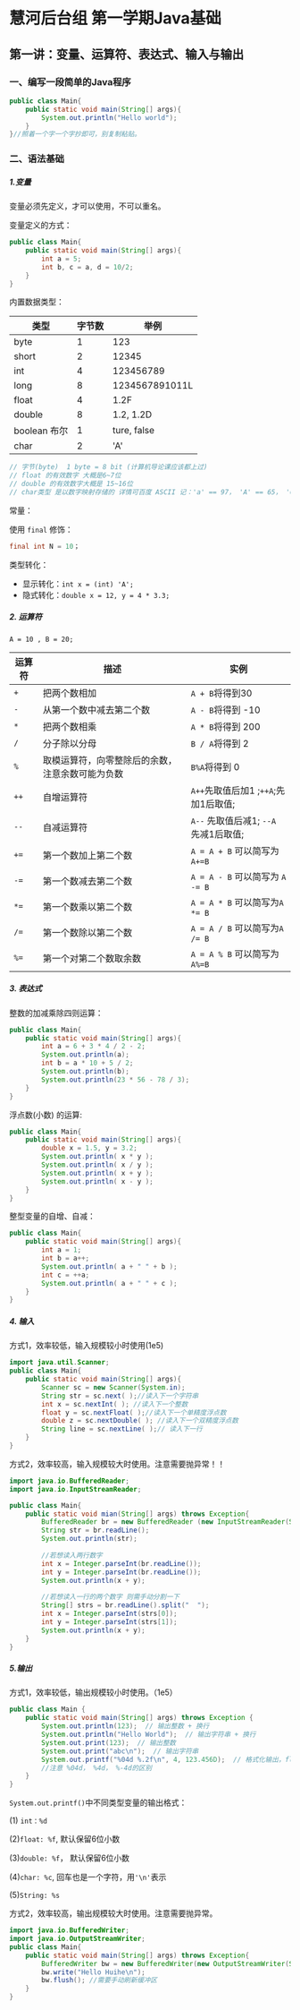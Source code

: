 # 慧河后台组 第一学期Java基础

## 第一讲：变量、运算符、表达式、输入与输出

### 一、编写一段简单的Java程序

```java
public class Main{
    public static void main(String[] args){
        System.out.println("Hello world");
    }
}//照着一个字一个字抄即可，别复制粘贴。
```

### 二、语法基础

##### 1.变量

变量必须先定义，才可以使用，不可以重名。

变量定义的方式：

```java
public class Main{
    public static void main(String[] args){
        int a = 5;
        int b, c = a, d = 10/2;
    }
}
```

内置数据类型：

| 类型         | 字节数 | 举例           |
| ------------ | ------ | -------------- |
| byte         | 1      | 123            |
| short        | 2      | 12345          |
| int          | 4      | 123456789      |
| long         | 8      | 1234567891011L |
| float        | 4      | 1.2F           |
| double       | 8      | 1.2, 1.2D      |
| boolean 布尔 | 1      | ture, false    |
| char         | 2      | 'A'            |

```java
// 字节(byte)  1 byte = 8 bit (计算机导论课应该都上过)
// float 的有效数字 大概是6~7位
// double 的有效数字大概是 15~16位
// char类型 是以数字映射存储的 详情可百度 ASCII 记：'a' == 97， 'A' == 65， '0' == 48；
```

常量：

使用 `final` 修饰：

```Java
final int N = 10；
```

类型转化：

- 显示转化：`int x = (int) 'A';`
- 隐式转化：`double x = 12, y = 4 * 3.3;`

##### 2. 运算符

`A = 10 , B = 20;`

| 运算符 | 描述                                             | 实例                                  |
| ------ | ------------------------------------------------ | ------------------------------------- |
| `+`    | 把两个数相加                                     | `A + B`将得到30                       |
| `-`    | 从第一个数中减去第二个数                         | `A - B`将得到 -10                     |
| `*`    | 把两个数相乘                                     | `A * B`将得到 200                     |
| `/`    | 分子除以分母                                     | `B / A`将得到 2                       |
| `%`    | 取模运算符，向零整除后的余数，注意余数可能为负数 | `B%A`将得到 0                         |
| `++`   | 自增运算符                                       | `A++`先取值后加1 ;`++A`;先加1后取值;  |
| `--`   | 自减运算符                                       | `A--` 先取值后减1; `--A` 先减1后取值; |
| `+=`   | 第一个数加上第二个数                             | `A = A + B`  可以简写为`A+=B`         |
| `-=`   | 第一个数减去第二个数                             | `A = A - B` 可以简写为 `A -= B`       |
| `*=`   | 第一个数乘以第二个数                             | `A = A * B`  可以简写为`A *= B`       |
| `/=`   | 第一个数除以第二个数                             | `A = A / B`  可以简写为`A /= B`       |
| `%=`   | 第一个对第二个数取余数                           | `A = A % B`  可以简写为`A%=B`         |

##### 3. 表达式

整数的加减乘除四则运算：

```java
public class Main{
    public static void main(String[] args){
        int a = 6 + 3 * 4 / 2 - 2;
        System.out.println(a);
        int b = a * 10 + 5 / 2;
        System.out.println(b);
        System.out.println(23 * 56 - 78 / 3);
    }
}
```

浮点数(小数) 的运算:

```java
public class Main{
    public static void main(String[] args){
        double x = 1.5, y = 3.2;
        System.out.println( x * y );
        System.out.println( x / y );
        System.out.println( x + y );
        System.out.println( x - y );
    }
}
```

整型变量的自增、自减：

```java
public class Main{
    public static void main(String[] args){
        int a = 1;
        int b = a++;
        System.out.println( a + " " + b );
        int c = ++a;
        System.out.println( a + " " + c );
    }
}
```

##### 4. 输入

方式1，效率较低，输入规模较小时使用(1e5)

```java
import java.util.Scanner;
public class Main{
    public static void main(String[] args){
        Scanner sc = new Scanner(System.in);
        String str = sc.next( );//读入下一个字符串
        int x = sc.nextInt( ); //读入下一个整数
        float y = sc.nextFloat( );//读入下一个单精度浮点数
        double z = sc.nextDouble( ); //读入下一个双精度浮点数
        String line = sc.nextLine( );// 读入下一行
    }
}
```

方式2，效率较高，输入规模较大时使用。注意需要抛异常！！

```java
import java.io.BufferedReader;
import java.io.InputStreamReader;

public class Main{
    public static void mian(String[] args) throws Exception{
        BufferedReader br = new BufferedReader (new InputStreamReader(System.in));
        String str = br.readLine();
        System.out.println(str);
        
        //若想读入两行数字
        int x = Integer.parseInt(br.readLine());
        int y = Integer.parseInt(br.readLine());
        System.out.println(x + y);
        
        //若想读入一行的两个数字 则需手动分割一下
        String[] strs = br.readLine().split("  ");
        int x = Integer.parseInt(strs[0]);
        int y = Integer.parseInt(strs[1]);
        System.out.println(x + y);
    }
}
```

##### 5.输出

方式1，效率较低，输出规模较小时使用。（1e5）

```java
public class Main {
    public static void main(String[] args) throws Exception {
        System.out.println(123);  // 输出整数 + 换行
        System.out.println("Hello World");  // 输出字符串 + 换行
        System.out.print(123);  // 输出整数
        System.out.print("abc\n");  // 输出字符串
        System.out.printf("%04d %.2f\n", 4, 123.456D);  // 格式化输出，float与double都用%f输出
		//注意 %04d， %4d， %-4d的区别
    }
}
```

`System.out.printf()`中不同类型变量的输出格式：

(1) `int：%d`

(2)`float: %f`, 默认保留6位小数

(3)`double: %f`， 默认保留6位小数

(4)`char: %c`, 回车也是一个字符，用`'\n'`表示

(5)`String: %s`

方式2，效率较高，输出规模较大时使用。注意需要抛异常。

```java
import java.io.BufferedWriter;
import java.io.OutputStreamWriter;
public class Main{
    public static void main(String[] args) throws Exception{
        BufferedWriter bw = new BufferedWriter(new OutputStreamWriter(System.out);
        bw.write("Hello Huihe\n");
        bw.flush(); //需要手动刷新缓冲区
    }
}
```

